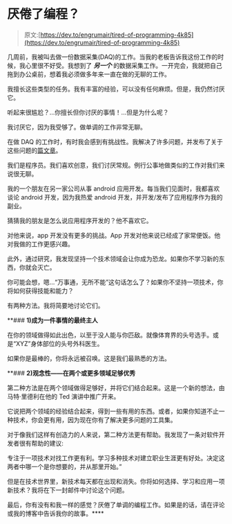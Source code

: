 # 厌倦了编程？

> 原文:[https://dev.to/engrumair/tired-of-programming-4k85](https://dev.to/engrumair/tired-of-programming-4k85)

几周前，我被叫去做一份数据采集(DAQ)的工作。当我的老板告诉我这份工作的时候，我心里很不好受。我想到了 ***另一个*** 的数据采集工作。一开完会，我就把自己拖到办公桌前，想着我必须做多年来一直在做的无聊的工作。

我擅长这些类型的任务。我有丰富的经验，可以没有任何麻烦。但是，我仍然讨厌它。

听起来很尴尬？…你擅长但你讨厌的事情！...但是为什么呢？

我讨厌它，因为我受够了。做单调的工作非常无聊。

在做 DAQ 的工作时，有时我会感到有挑战性。我解决了许多问题，并发布了关于这些问题的[篇文章](https://www.codeproject.com/Articles/685749/Data-Acquisition-Library)。

我们是程序员。我们喜欢创意，我们讨厌常规。例行公事地做类似的工作对我们来说很无聊。

我的一个朋友在另一家公司从事 android 应用开发。每当我们见面时，我都喜欢谈论 android 开发，因为我热爱 android 开发，并开发/发布了应用程序作为我的副业。

猜猜我的朋友是怎么说应用程序开发的？他不喜欢它。

对他来说，app 开发没有更多的挑战。App 开发对他来说已经成了家常便饭。他对我做的工作更感兴趣。

此外，通过研究，我发现坚持一个技术领域会让你成为恐龙。如果你不学习新的东西，你就会灭亡。

你可能会想，嗯...“万事通，无所不能”这句话怎么了？如果你不坚持一项技术，你将如何获得技能和能力？

有两种方法。我将简要地讨论它们。

 **### **1)成为一件事情的最终主人**

在你的领域做得如此出色，以至于没人能与你匹敌。就像体育界的头号选手。或是“XYZ”身体部位的头号外科医生。

如果你是最棒的，你将永远被召唤。这是我们最熟悉的方法。

 **### **2)观念性——在两个或更多领域足够优秀**

第二种方法是在两个领域做得足够好，并将它们结合起来。这是一个新的想法，由马特·里德利在他的 Ted 演讲中推广开来。

它说把两个领域的经验结合起来，得到一些有用的东西。或者，如果你知道不止一种技术，你会更有用，因为现在你有了解决更多问题的工具集。

对于像我们这样有创造力的人来说，第二种方法更有帮助。我发现了一条对软件开发者很有帮助的建议:

专注于一项技术对找工作更有利。学习多种技术对建立职业生涯更有好处。决定这两者中哪一个是你想要的，并从那里开始。”

但是在技术世界里，新技术每天都在出现和消失。你将如何选择、学习和应用一项新技术？我将在下一封邮件中讨论这个问题。

最后，你有没有和我一样的感觉？厌倦了单调的编程工作。如果是的话，请在评论或我的博客中告诉我你的故事。****